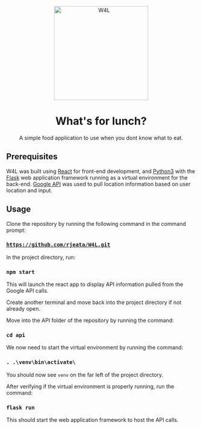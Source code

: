 <div align="center">
  <img src="https://thumbs.dreamstime.com/z/asian-food-emblem-japanese-mochi-onigiri-ramen-poster-mascot-character-chinese-baozi-fortune-cookie-cartoon-vector-266108355.jpg?ct=jpeg" alt="W4L" height="250">
  <h1 align="center"> What's for lunch? </h1>

  <p align="center">
    A simple food application to use when you dont know what to eat.
    </br>
  </p>
</div>

## Prerequisites

W4L was built using [React](https://react.dev/learn/installation) for front-end development, and [Python3](https://www.python.org/downloads/) with the [Flask](https://pypi.org/project/Flask/) web 
application framework running as a virtual environment for the back-end. [Google API](https://console.cloud.google.com/apis/library) was used to pull location information based on user location and input.

## Usage

Clone the repository by running the following command in the command prompt:

### [```https://github.com/rjeata/W4L.git```](https://github.com/rjeata/W4L)
In the project directory, run:

### ```npm start```

This will launch the react app to display API information pulled from the Google API calls.

Create another terminal and move back into the project directory if not already open.

Move into the API folder of the repository by running the command:

### ```cd api```

We now need to start the virtual environment by running the command:

### ```. .\venv\bin\activate\```

You should now see ```venv``` on the far left of the project directory.

After verifying if the virtual environment is properly running, run the command:

### ```flask run```

This should start the web application framework to host the API calls.
